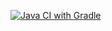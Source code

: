 [![Java CI with Gradle](https://github.com/NikitaLeon/BDD2/actions/workflows/main.yml/badge.svg)](https://github.com/NikitaLeon/BDD2/actions/workflows/main.yml)
